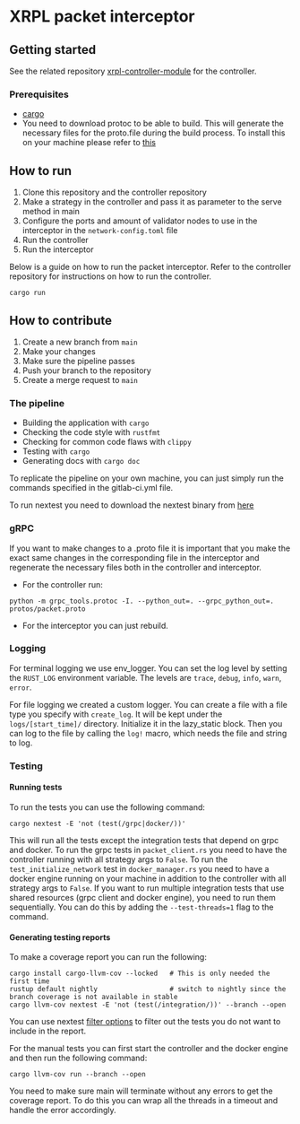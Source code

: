 # XRPL packet interceptor



## Getting started

See the related repository [xrpl-controller-module](https://gitlab.ewi.tudelft.nl/cse2000-software-project/2023-2024/cluster-q/13d/xrpl-controller-module) for the controller.

### Prerequisites
- [cargo](https://doc.rust-lang.org/cargo/getting-started/installation.html)
- You need to download protoc to be able to build. This will generate the necessary files for the proto.file during the build process. To install this on your machine please refer to [this](https://github.com/hyperium/tonic?tab=readme-ov-file#dependencies)

## How to run
1. Clone this repository and the controller repository
2. Make a strategy in the controller and pass it as parameter to the serve method in main
3. Configure the ports and amount of validator nodes to use in the interceptor in the `network-config.toml` file
4. Run the controller
5. Run the interceptor

Below is a guide on how to run the packet interceptor. Refer to the controller repository for instructions on how to run the controller.
```
cargo run
```

## How to contribute
1. Create a new branch from `main`
2. Make your changes
3. Make sure the pipeline passes
4. Push your branch to the repository
5. Create a merge request to `main`

### The pipeline
- Building the application with `cargo`
- Checking the code style with `rustfmt`
- Checking for common code flaws with `clippy`
- Testing with `cargo`
- Generating docs with `cargo doc`

To replicate the pipeline on your own machine, you can just simply run the commands specified in the gitlab-ci.yml file.

To run nextest you need to download the nextest binary from [here](https://nexte.st/book/pre-built-binaries)

### gRPC
If you want to make changes to a .proto file it is important that you make the exact same changes in the corresponding file in the interceptor and regenerate the necessary files both in the controller and interceptor.
- For the controller run:
```
python -m grpc_tools.protoc -I. --python_out=. --grpc_python_out=. protos/packet.proto
```
- For the interceptor you can just rebuild.

### Logging
For terminal logging we use env_logger. You can set the log level by setting the `RUST_LOG` environment variable. The levels are `trace`, `debug`, `info`, `warn`, `error`.

For file logging we created a custom logger. You can create a file with a file type you specify with `create_log`. It will be kept under the `logs/[start_time]/` directory. 
Initialize it in the lazy_static block. Then you can log to the file by calling the `log!` macro, which needs the file and string to log.

### Testing

#### Running tests
To run the tests you can use the following command:
```
cargo nextest -E 'not (test(/grpc|docker/))'  
```
This will run all the tests except the integration tests that depend on grpc and docker.
To run the grpc tests in `packet_client.rs` you need to have the controller running with all strategy args to `False`.
To run the `test_initialize_network` test in `docker_manager.rs` you need to have a docker engine running on your machine in addition to the controller with all strategy args to `False`.
If you want to run multiple integration tests that use shared resources (grpc client and docker engine), you need to run them sequentially. You can do this by adding the `--test-threads=1` flag to the command.

#### Generating testing reports
To make a coverage report you can run the following:
```
cargo install cargo-llvm-cov --locked   # This is only needed the first time
rustup default nightly                  # switch to nightly since the branch coverage is not available in stable
cargo llvm-cov nextest -E 'not (test(/integration/))' --branch --open 
```
You can use nextest [filter options](https://nexte.st/docs/filtersets/) to filter out the tests you do not want to include in the report.

For the manual tests you can first start the controller and the docker engine and then run the following command:
```
cargo llvm-cov run --branch --open
```
You need to make sure main will terminate without any errors to get the coverage report. 
To do this you can wrap all the threads in a timeout and handle the error accordingly.